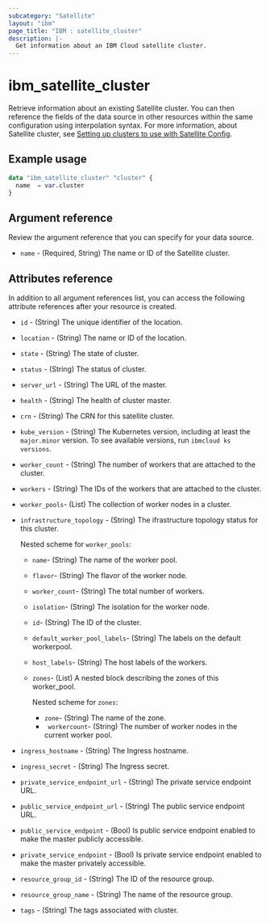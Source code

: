 ```yaml
---
subcategory: "Satellite"
layout: "ibm"
page_title: "IBM : satellite_cluster"
description: |-
  Get information about an IBM Cloud satellite cluster.
---
```


# ibm_satellite_cluster

Retrieve information about an existing Satellite cluster. You can then reference the fields of the data source in other resources within the same configuration using interpolation syntax. For more information, about Satellite cluster, see [Setting up clusters to use with Satellite Config](https://cloud.ibm.com/docs/satellite?topic=satellite-setup-clusters-satconfig).

## Example usage

```terraform
data "ibm_satellite_cluster" "cluster" {
  name  = var.cluster
}
```

## Argument reference

Review the argument reference that you can specify for your data source.

- `name` - (Required, String) The name or ID of the Satellite cluster.

## Attributes reference

In addition to all argument references list, you can access the following attribute references after your resource is created.

- `id`  - (String) The unique identifier of the location.
- `location`  - (String) The name or ID of the location.
- `state`  - (String) The state of cluster.
- `status`  - (String) The status of cluster.
- `server_url`  -  (String) The URL of the master.
- `health`  -  (String) The health of cluster master.
- `crn` -  (String) The CRN for this satellite cluster.
- `kube_version` - (String) The Kubernetes version, including at least the `major.minor` version. To see available versions, run `ibmcloud ks versions`.
- `worker_count` - (String) The number of workers that are attached to the cluster.
- `workers` - (String) The IDs of the workers that are attached to the cluster.
- `worker_pools`- (List) The collection of worker nodes in a cluster.
- `infrastructure_topology` - (String) The ifrastructure topology status for this cluster.

  Nested scheme for `worker_pools`:
    - `name`- (String) The name of the worker pool.
    - `flavor`- (String) The flavor of the worker node.
    - `worker_count`- (String) The total number of workers.
    - `isolation`- (String) The isolation for the worker node.
    - `id`- (String) The ID of the cluster.
    - `default_worker_pool_labels`- (String) The labels on the default workerpool.
    - `host_labels`- (String) The host labels of the workers.
    - `zones`- (List) A nested block describing the zones of this worker_pool. 
    
      Nested scheme for `zones`:
        - `zone`- (String) The name of the zone.
        - ` workercount`- (String) The number of worker nodes in the current worker pool.
- `ingress_hostname` - (String) The Ingress hostname.
- `ingress_secret` - (String) The Ingress secret.
- `private_service_endpoint_url` - (String) The private service endpoint URL.
- `public_service_endpoint_url` - (String) The public service endpoint URL.
- `public_service_endpoint` - (Bool) Is public service endpoint enabled to make the master publicly accessible.
- `private_service_endpoint` - (Bool) Is private service endpoint enabled to make the master privately accessible.
- `resource_group_id` - (String) The ID of the resource group.
- `resource_group_name` - (String) The name of the resource group.
- `tags` - (String) The tags associated with cluster.

